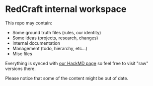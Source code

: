 # RedCraft internal workspace

This repo may contain:

- Some ground truth files (rules, our identity)
- Some ideas (projects, research, changes)
- Internal documentation
- Management (todo, hierarchy, etc...)
- Misc files

Everything is synced with [our HackMD page](https://hackmd.io/team/redcraft-org) so feel free to visit "raw" versions there.

Please notice that some of the content might be out of date.
